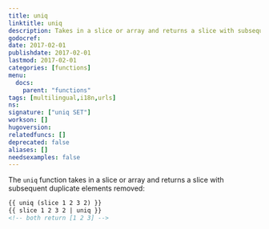 ```yaml
---
title: uniq
linktitle: uniq
description: Takes in a slice or array and returns a slice with subsequent duplicate elements removed.
godocref:
date: 2017-02-01
publishdate: 2017-02-01
lastmod: 2017-02-01
categories: [functions]
menu:
  docs:
    parent: "functions"
tags: [multilingual,i18n,urls]
ns:
signature: ["uniq SET"]
workson: []
hugoversion:
relatedfuncs: []
deprecated: false
aliases: []
needsexamples: false
---
```


The `uniq` function takes in a slice or array and returns a slice with subsequent duplicate elements removed:

```html
{{ uniq (slice 1 2 3 2) }}
{{ slice 1 2 3 2 | uniq }}
<!-- both return [1 2 3] -->
```




